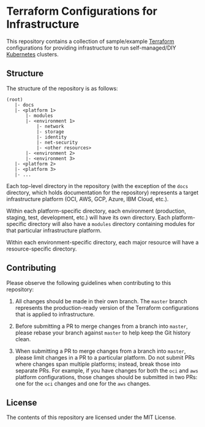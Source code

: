 # Terraform Configurations for Infrastructure

This repository contains a collection of sample/example [Terraform](https://www.terraform.io/) configurations for providing infrastructure to run self-managed/DIY [Kubernetes](https://kubernetes.io/) clusters.

## Structure

The structure of the repository is as follows:

```
(root)
   |- docs
   |- <platform 1>
       |- modules
       |- <environment 1>
           |- network
           |- storage
           |- identity
           |- net-security
           |- <other resources>
       |- <environment 2>
       |- <environment 3>
   |- <platform 2>
   |- <platform 3>
   |- ...
```

Each top-level directory in the repository (with the exception of the `docs` directory, which holds documentation for the repository) represents a target infrastructure platform (OCI, AWS, GCP, Azure, IBM Cloud, etc.).

Within each platform-specific directory, each environment (production, staging, test, development, etc.) will have its own directory. Each platform-specific directory will also have a `modules` directory containing modules for that particular infrastructure platform.

Within each environment-specific directory, each major resource will have a resource-specific directory.

## Contributing

Please observe the following guidelines when contributing to this repository:

1. All changes should be made in their own branch. The `master` branch represents the production-ready version of the Terraform configurations that is applied to infrastructure.

2. Before submitting a PR to merge changes from a branch into `master`, please rebase your branch against `master` to help keep the Git history clean.

3. When submitting a PR to merge changes from a branch into `master`, please limit changes in a PR to a particular platform. Do not submit PRs where changes span multiple platforms; instead, break those into separate PRs. For example, if you have changes for both the `oci` and `aws` platform configurations, those changes should be submitted in two PRs: one for the `oci` changes and one for the `aws` changes.

## License

The contents of this repository are licensed under the MIT License.
